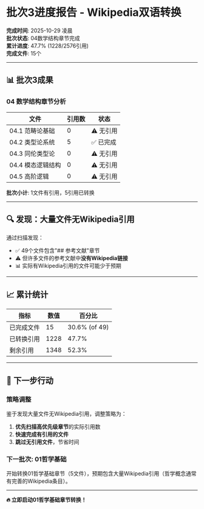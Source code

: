 # 批次3进度报告 - Wikipedia双语转换

**完成时间**: 2025-10-29 凌晨  
**批次状态**: 04数学结构章节完成  
**累计进度**: 47.7% (1228/2576引用)  
**完成文件**: 15个

---

## 📊 批次3成果

### 04 数学结构章节分析

| 文件 | 引用数 | 状态 |
|------|--------|------|
| 04.1 范畴论基础 | 0 | ⚠️ 无引用 |
| 04.2 类型论系统 | 5 | ✅ 已完成 |
| 04.3 同伦类型论 | 0 | ⚠️ 无引用 |
| 04.4 模态逻辑结构 | 0 | ⚠️ 无引用 |
| 04.5 高阶逻辑 | 0 | ⚠️ 无引用 |

**批次小计**: 1文件有引用，5引用已转换

---

## 🔍 发现：大量文件无Wikipedia引用

通过扫描发现：
- ✅ 49个文件包含"## 参考文献"章节
- ⚠️ 但许多文件的参考文献中**没有Wikipedia链接**
- 📊 实际有Wikipedia引用的文件可能少于预期

---

## 📈 累计统计

| 指标 | 数值 | 百分比 |
|------|------|--------|
| 已完成文件 | 15 | 30.6% (of 49) |
| 已转换引用 | 1228 | 47.7% |
| 剩余引用 | 1348 | 52.3% |

---

## 🚀 下一步行动

### 策略调整

鉴于发现大量文件无Wikipedia引用，调整策略为：
1. **优先扫描高优先级章节**的实际引用数
2. **快速完成有引用的文件**
3. **跳过无引用文件**，节省时间

### 下一批次: 01哲学基础

开始转换01哲学基础章节（5文件），预期包含大量Wikipedia引用（哲学概念通常有完善的Wikipedia条目）。

---

**🔥 立即启动01哲学基础章节转换！**

